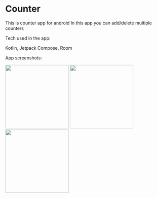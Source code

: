 # Counter
This is counter app for android 
In this app you can add/delete multiple counters

 
Tech used in the app:

Kotlin, Jetpack Compose, Room

App screenshots:

<img src="https://github.com/Anuj-S62/Counter/assets/96018337/f00c01ea-5303-41b9-aaef-dffa5ca77077" width="200">
<img src="https://github.com/Anuj-S62/Counter/assets/96018337/8db4b190-840a-43e6-8c4e-b6b4e0d5fee3" width="200">
<img src="https://github.com/Anuj-S62/Counter/assets/96018337/f26b6ef1-c12c-4f8e-8e4c-716f9886e498" width="200">

